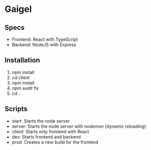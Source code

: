 # Gaigel

## Specs

-   Frontend: React with TypeScript
-   Backend: NodeJS with Express

## Installation

1. npm install
2. cd client
3. npm install
4. npm audit fix
5. cd ..

## Scripts

-   start: Starts the node server
-   server: Starts the node server with nodemon (dynamic reloading)
-   client: Starts only frontend with React
-   dev: Starts frontend and backend
-   prod: Creates a new build for the frontend
